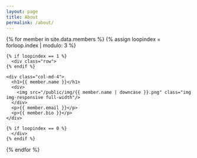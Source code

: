 ```yaml
---
layout: page
title: About
permalink: /about/
---
```


<div class="container-fluid about">

  {% for member in site.data.members %}
    {% assign loopindex = forloop.index | modulo: 3 %}

    {% if loopindex == 1 %}
      <div class="row">
    {% endif %}

    <div class="col-md-4">
      <h1>{{ member.name }}</h1>
      <div>
        <img src="/public/img/{{ member.name | downcase }}.png" class="img img-responsive full-width"/>
      </div>
      <p>{{ member.email }}</p>
      <p>{{ member.bio }}</p>
    </div>

    {% if loopindex == 0 %}
      </div>
    {% endif %}
  {% endfor %}
</div>
